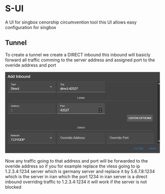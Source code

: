 # S-UI

A UI for singbox cenorship circumvention tool this UI allows easy configuration for singbox

## Tunnel

To create a tunnel we create a DIRECT inbound this inbound will basicly forward all traffic comming to the server address and assigned port to the overide address and port

![alt text](image.png)

Now any traffic going to that address and port will be forwarded to the overide address so if you for example replace the vless going to ip 1.2.3.4:1234 server which is germany server and replace it by 5.6.7.8:1234 which is the server in iran which the port 1234 in iran server is a direct inbound overridng traffic to 1.2.3.4:1234 it will work if the server is not blocked
